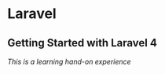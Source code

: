 Laravel
==============

Getting Started with Laravel 4
--------------

*This is a learning hand-on experience*
